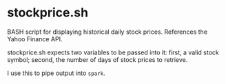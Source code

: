 stockprice.sh
=============

BASH script for displaying historical daily stock prices. References the Yahoo Finance API. 

stockprice.sh expects two variables to be passed into it: first, a valid stock symbol; second, the number of days of stock prices to retrieve.

I use this to pipe output into `spark`.